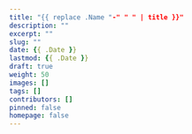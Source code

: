 ```yaml
---
title: "{{ replace .Name "-" " " | title }}"
description: ""
excerpt: ""
slug: ""
date: {{ .Date }}
lastmod: {{ .Date }}
draft: true
weight: 50
images: []
tags: []
contributors: []
pinned: false
homepage: false
---
```

